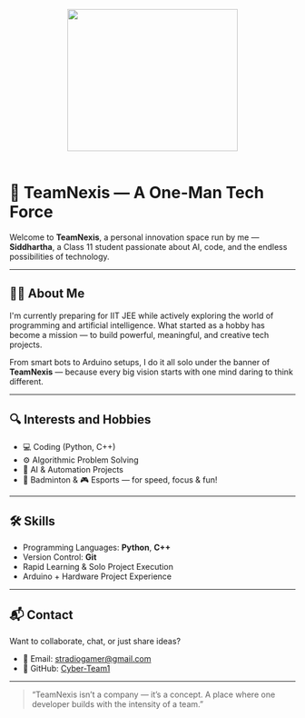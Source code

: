 <p align="center">
  <img src="https://wallpapercave.com/uwp/uwp757693.gif" height="250px" width="300px" />
  <br><br>
</p>

# 🚀 TeamNexis — A One-Man Tech Force

Welcome to **TeamNexis**, a personal innovation space run by me — **Siddhartha**, a Class 11 student passionate about AI, code, and the endless possibilities of technology.

---

## 👨‍💻 About Me

I'm currently preparing for IIT JEE while actively exploring the world of programming and artificial intelligence. What started as a hobby has become a mission — to build powerful, meaningful, and creative tech projects.

From smart bots to Arduino setups, I do it all solo under the banner of **TeamNexis** — because every big vision starts with one mind daring to think different.

---

## 🔍 Interests and Hobbies

- 💻 Coding (Python, C++)
- ⚙️ Algorithmic Problem Solving
- 🧠 AI & Automation Projects
- 🏸 Badminton & 🎮 Esports — for speed, focus & fun!

---

## 🛠️ Skills

- Programming Languages: **Python**, **C++**
- Version Control: **Git**
- Rapid Learning & Solo Project Execution
- Arduino + Hardware Project Experience

---

## 📬 Contact

Want to collaborate, chat, or just share ideas?

- 📧 Email: [stradiogamer@gmail.com](mailto:stradiogamer@gmail.com)
- 🧠 GitHub: [Cyber-Team1](https://github.com/TeamNexis)

---

> “TeamNexis isn’t a company — it’s a concept. A place where one developer builds with the intensity of a team.”

